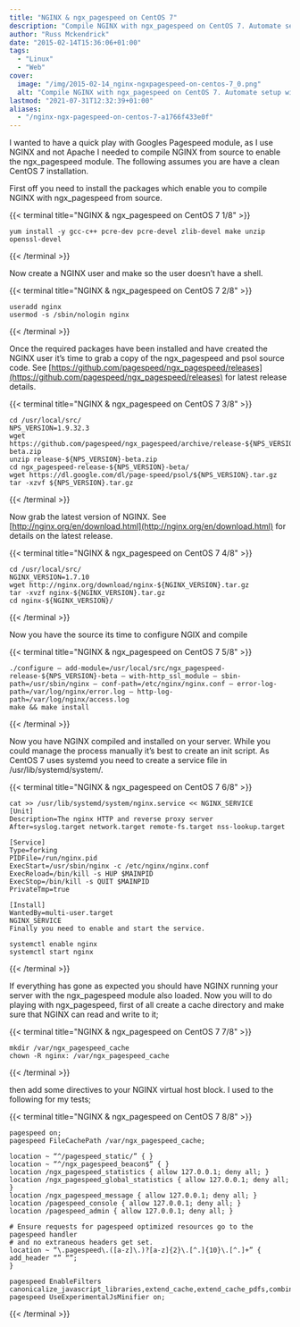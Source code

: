 ```yaml
---
title: "NGINX & ngx_pagespeed on CentOS 7"
description: "Compile NGINX with ngx_pagespeed on CentOS 7. Automate setup with init script. Configure NGINX for ngx_pagespeed to enhance performance."
author: "Russ Mckendrick"
date: "2015-02-14T15:36:06+01:00"
tags:
  - "Linux"
  - "Web"
cover:
  image: "/img/2015-02-14_nginx-ngxpagespeed-on-centos-7_0.png"
  alt: "Compile NGINX with ngx_pagespeed on CentOS 7. Automate setup with init script. Configure NGINX for ngx_pagespeed to enhance performance."
lastmod: "2021-07-31T12:32:39+01:00"
aliases:
  - "/nginx-ngx-pagespeed-on-centos-7-a1766f433e0f"
---
```


I wanted to have a quick play with Googles Pagespeed module, as I use NGINX and not Apache I needed to compile NGINX from source to enable the ngx_pagespeed module. The following assumes you are have a clean CentOS 7 installation.

First off you need to install the packages which enable you to compile NGINX with ngx_pagespeed from source.

{{< terminal title="NGINX & ngx_pagespeed on CentOS 7 1/8" >}}
```
yum install -y gcc-c++ pcre-dev pcre-devel zlib-devel make unzip openssl-devel
```
{{< /terminal >}}

Now create a NGINX user and make so the user doesn’t have a shell.

{{< terminal title="NGINX & ngx_pagespeed on CentOS 7 2/8" >}}
```
useradd nginx
usermod -s /sbin/nologin nginx
```
{{< /terminal >}}

Once the required packages have been installed and have created the NGINX user it’s time to grab a copy of the ngx_pagespeed and psol source code. See [https://github.com/pagespeed/ngx_pagespeed/releases](https://github.com/pagespeed/ngx_pagespeed/releases) for latest release details.

{{< terminal title="NGINX & ngx_pagespeed on CentOS 7 3/8" >}}
```
cd /usr/local/src/
NPS_VERSION=1.9.32.3
wget https://github.com/pagespeed/ngx_pagespeed/archive/release-${NPS_VERSION}-beta.zip
unzip release-${NPS_VERSION}-beta.zip
cd ngx_pagespeed-release-${NPS_VERSION}-beta/
wget https://dl.google.com/dl/page-speed/psol/${NPS_VERSION}.tar.gz
tar -xzvf ${NPS_VERSION}.tar.gz
```
{{< /terminal >}}

Now grab the latest version of NGINX. See [http://nginx.org/en/download.html](http://nginx.org/en/download.html) for details on the latest release.

{{< terminal title="NGINX & ngx_pagespeed on CentOS 7 4/8" >}}
```
cd /usr/local/src/
NGINX_VERSION=1.7.10
wget http://nginx.org/download/nginx-${NGINX_VERSION}.tar.gz
tar -xvzf nginx-${NGINX_VERSION}.tar.gz
cd nginx-${NGINX_VERSION}/
```
{{< /terminal >}}

Now you have the source its time to configure NGIX and compile

{{< terminal title="NGINX & ngx_pagespeed on CentOS 7 5/8" >}}
```
./configure — add-module=/usr/local/src/ngx_pagespeed-release-${NPS_VERSION}-beta — with-http_ssl_module — sbin-path=/usr/sbin/nginx — conf-path=/etc/nginx/nginx.conf — error-log-path=/var/log/nginx/error.log — http-log-path=/var/log/nginx/access.log
make && make install
```
{{< /terminal >}}

Now you have NGINX compiled and installed on your server. While you could manage the process manually it’s best to create an init script. As CentOS 7 uses systemd you need to create a service file in /usr/lib/systemd/system/.

{{< terminal title="NGINX & ngx_pagespeed on CentOS 7 6/8" >}}
```
cat >> /usr/lib/systemd/system/nginx.service << NGINX_SERVICE
[Unit]
Description=The nginx HTTP and reverse proxy server
After=syslog.target network.target remote-fs.target nss-lookup.target

[Service]
Type=forking
PIDFile=/run/nginx.pid
ExecStart=/usr/sbin/nginx -c /etc/nginx/nginx.conf
ExecReload=/bin/kill -s HUP $MAINPID
ExecStop=/bin/kill -s QUIT $MAINPID
PrivateTmp=true

[Install]
WantedBy=multi-user.target
NGINX_SERVICE
Finally you need to enable and start the service.

systemctl enable nginx
systemctl start nginx
```
{{< /terminal >}}

If everything has gone as expected you should have NGINX running your server with the ngx_pagespeed module also loaded. Now you will to do playing with ngx_pagespeed, first of all create a cache directory and make sure that NGINX can read and write to it;

{{< terminal title="NGINX & ngx_pagespeed on CentOS 7 7/8" >}}
```
mkdir /var/ngx_pagespeed_cache
chown -R nginx: /var/ngx_pagespeed_cache
```
{{< /terminal >}}

then add some directives to your NGINX virtual host block. I used to the following for my tests;

{{< terminal title="NGINX & ngx_pagespeed on CentOS 7 8/8" >}}
```
pagespeed on;
pagespeed FileCachePath /var/ngx_pagespeed_cache;

location ~ “^/pagespeed_static/” { }
location ~ “^/ngx_pagespeed_beacon$” { }
location /ngx_pagespeed_statistics { allow 127.0.0.1; deny all; }
location /ngx_pagespeed_global_statistics { allow 127.0.0.1; deny all; }
location /ngx_pagespeed_message { allow 127.0.0.1; deny all; }
location /pagespeed_console { allow 127.0.0.1; deny all; }
location /pagespeed_admin { allow 127.0.0.1; deny all; }

# Ensure requests for pagespeed optimized resources go to the pagespeed handler
# and no extraneous headers get set.
location ~ “\.pagespeed\.([a-z]\.)?[a-z]{2}\.[^.]{10}\.[^.]+” {
add_header “” “”;
}

pagespeed EnableFilters canonicalize_javascript_libraries,extend_cache,extend_cache_pdfs,combine_css,combine_javascript,move_css_above_scripts,insert_dns_prefetch,rewrite_javascript,rewrite_images,prioritize_critical_css,rewrite_css,rewrite_style_attributes,convert_meta_tags,lazyload_images,collapse_whitespace,move_css_to_head,remove_comments,remove_quotes,inline_css,inline_javascript;
pagespeed UseExperimentalJsMinifier on;
```
{{< /terminal >}}